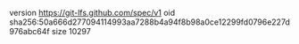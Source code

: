 version https://git-lfs.github.com/spec/v1
oid sha256:50a666d277094114993aa7288b4a94f8b98a0ce12299fd0796e227d976abc64f
size 10297
